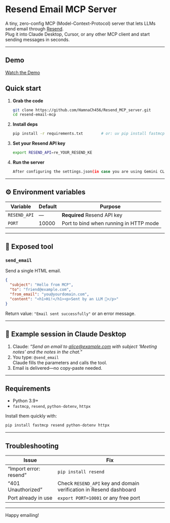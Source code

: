 # Resend Email MCP Server

A tiny, zero-config MCP (Model-Context-Protocol) server that lets LLMs send email through [Resend](https://resend.com).  
Plug it into Claude Desktop, Cursor, or any other MCP client and start sending messages in seconds.

---
## Demo
[Watch the Demo](https://youtu.be/t3ALuFP2JaY)

## Quick start

1. **Grab the code**
   ```bash
   git clone https://github.com/HamnaCh456/Resend_MCP_server.git
   cd resend-email-mcp
   ```

2. **Install deps**
   ```bash
   pip install -r requirements.txt        # or: uv pip install fastmcp resend python-dotenv httpx
   ```

3. **Set your Resend API key**
   ```bash
   export RESEND_API=re_YOUR_RESEND_KE
   ```

4. **Run the server**
   ```bash
   After configuring the settings.json(in case you are using Gemini CLI) file ,give command to LLM to send an email with other specifications.
   ```
---

## ⚙️ Environment variables

| Variable     | Default | Purpose                                  |
|--------------|---------|------------------------------------------|
| `RESEND_API` | —       | **Required** Resend API key               |
| `PORT`       | 10000   | Port to bind when running in HTTP mode   |

---

## 🔧 Exposed tool

### `send_email`

Send a single HTML email.

```json
{
  "subject": "Hello from MCP",
  "to": "friend@example.com",
  "from_email": "you@yourdomain.com",
  "content": "<h1>Hi!</h1><p>Sent by an LLM 🤖</p>"
}
```

Return value: `"Email sent successfully"` or an error message.

---

## 🧪 Example session in Claude Desktop

1. Claude: *“Send an email to alice@example.com with subject ‘Meeting notes’ and the notes in the chat.”*
2. You type: `@send_email`  
   Claude fills the parameters and calls the tool.  
3. Email is delivered—no copy-paste needed.

---

## Requirements

- Python 3.9+
- `fastmcp`, `resend`, `python-dotenv`, `httpx`

Install them quickly with:

```bash
pip install fastmcp resend python-dotenv httpx
```
---

## Troubleshooting

| Issue | Fix |
|-------|-----|
| “Import error: resend” | `pip install resend` |
| “401 Unauthorized” | Check `RESEND_API` key and domain verification in Resend dashboard |
| Port already in use | `export PORT=10001` or any free port |

---

Happy emailing!
